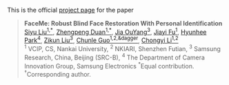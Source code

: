 This is the official [project page](https://modyu-liu.github.io/FaceMe_Homepage/) for the paper

>**FaceMe: Robust Blind Face Restoration With Personal Identification**<br>  [Siyu Liu<sup>1,*</sup>](), [Zhengpeng Duan<sup>1,*</sup>](), [Jia OuYang<sup>3</sup>](), [Jiayi Fu<sup>1</sup>](), [Hyunhee Park<sup>4</sup>](), [Zikun Liu<sup>3</sup>](), [Chunle Guo<sup>1,2,&dagger</sup>](), [Chongyi Li<sup>1,2</sup>]() <br>
> <sup>1</sup> VCIP, CS, Nankai University, <sup>2</sup> NKIARI, Shenzhen Futian, <sup>3</sup> Samsung Research, China, Beijing (SRC-B), <sup>4</sup> The Department of Camera Innovation Group, Samsung Electronics
> <sup>*</sup>Equal contribution. <sup>&dagger;</sup>Corresponding author.
